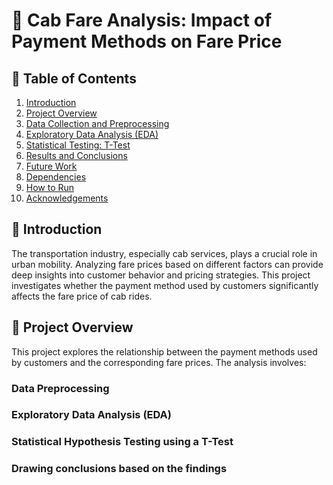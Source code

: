 # 🚖 Cab Fare Analysis: Impact of Payment Methods on Fare Price

## 📜 **Table of Contents**

1. [Introduction](#introduction)
2. [Project Overview](#project-overview)
3. [Data Collection and Preprocessing](#data-collection-and-preprocessing)
4. [Exploratory Data Analysis (EDA)](#exploratory-data-analysis-eda)
5. [Statistical Testing: T-Test](#statistical-testing-t-test)
6. [Results and Conclusions](#results-and-conclusions)
7. [Future Work](#future-work)
8. [Dependencies](#dependencies)
9. [How to Run](#how-to-run)
10. [Acknowledgements](#acknowledgements)

## 📖 Introduction
The transportation industry, especially cab services, plays a crucial role in urban mobility. Analyzing fare prices based on different factors can provide deep insights into customer behavior and pricing strategies. This project investigates whether the payment method used by customers significantly affects the fare price of cab rides.

## 📝 Project Overview
This project explores the relationship between the payment methods used by customers and the corresponding fare prices. The analysis involves:

### Data Preprocessing
### Exploratory Data Analysis (EDA)
### Statistical Hypothesis Testing using a T-Test
### Drawing conclusions based on the findings
